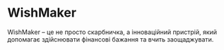 # WishMaker
WishMaker – це не просто скарбничка, а інноваційний пристрій, який допомагає здійснювати фінансові бажання та вчить заощаджувати.

